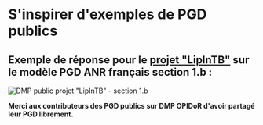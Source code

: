# S'inspirer d'exemples de PGD publics

## Exemple de réponse pour le [projet "LipInTB"](https://dmp.opidor.fr/plans/4624/export.pdf) sur le modèle PGD ANR français section 1.b :

![DMP public projet "LipInTB" - section 1.b](<../../.gitbook/assets/Capture d’écran 2022-04-20 à 17.12.15.png>)

**Merci aux contributeurs des PGD publics sur DMP OPIDoR d'avoir partagé leur PGD librement.**
